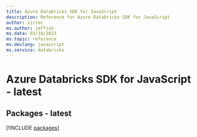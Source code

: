 ```yaml
---
title: Azure Databricks SDK for JavaScript
description: Reference for Azure Databricks SDK for JavaScript
author: xirzec
ms.author: jeffish
ms.data: 03/18/2023
ms.topic: reference
ms.devlang: javascript
ms.service: databricks
---
```

# Azure Databricks SDK for JavaScript - latest
## Packages - latest
[!INCLUDE [packages](databricks-index.md)]